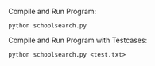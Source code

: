 Compile and Run Program:

`python schoolsearch.py`

Compile and Run Program with Testcases:

`python schoolsearch.py <test.txt>`

